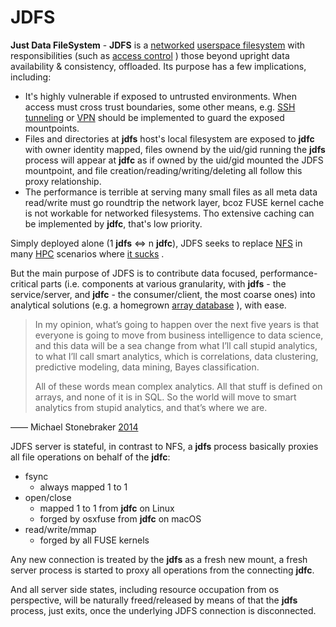 # JDFS

**Just Data FileSystem** - **JDFS** is a
[networked](https://en.wikipedia.org/wiki/Computer_network)
[userspace filesystem](https://en.wikipedia.org/wiki/Filesystem_in_Userspace)
with responsibilities (such as
[access control](https://en.wikipedia.org/wiki/Access_control)
) those beyond upright data availability & consistency, offloaded. Its purpose
has a few implications, including:

- It's highly vulnerable if exposed to untrusted environments. When access must
  cross trust boundaries, some other means, e.g.
  [SSH tunneling](https://www.ssh.com/ssh/tunneling/)
  or
  [VPN](https://en.wikipedia.org/wiki/Virtual_private_network)
  should be implemented to guard the exposed mountpoints.
- Files and directories at **jdfs** host's local filesystem are exposed to
  **jdfc** with owner identity mapped, files ownend by the uid/gid running the
  **jdfs** process will appear at **jdfc** as if owned by the uid/gid mounted
  the JDFS mountpoint, and file creation/reading/writing/deleting all follow
  this proxy relationship.
- The performance is terrible at serving many small files as all meta data
  read/write must go roundtrip the network layer, bcoz FUSE kernel cache
  is not workable for networked filesystems. Tho extensive caching can be
  implemented by **jdfc**, that's low priority.

Simply deployed alone (1 **jdfs** <=> n **jdfc**), JDFS seeks to replace
[NFS](https://en.wikipedia.org/wiki/Network_File_System)
in many
[HPC](https://en.wikipedia.org/wiki/High-performance_computing)
scenarios where
[it sucks](https://www.kernel.org/doc/ols/2006/ols2006v2-pages-59-72.pdf)
.

But the main purpose of JDFS is to contribute data focused, performance-critical
parts (i.e. components at various granularity, with **jdfs** - the service/server,
and **jdfc** - the consumer/client, the most coarse ones) into analytical solutions
(e.g. a homegrown
[array database](https://en.wikipedia.org/wiki/Array_DBMS)
), with ease.

> In my opinion, what’s going to happen over the next five years is that
> everyone is going to move from business intelligence to data science,
> and this data will be a sea change from what I’ll call stupid analytics,
> to what I’ll call smart analytics, which is correlations, data clustering,
> predictive modeling, data mining, Bayes classification.
>
> All of these words mean complex analytics. All that stuff is defined on
> arrays, and none of it is in SQL. So the world will move to smart analytics
> from stupid analytics, and that’s where we are.

—— Michael Stonebraker
[2014](https://www.datanami.com/2014/04/09/array_databases_the_next_big_thing_in_data_analytics_/)

JDFS server is stateful, in contrast to NFS, a **jdfs** process basically
proxies all file operations on behalf of the **jdfc**:

- fsync
  - always mapped 1 to 1
- open/close
  - mapped 1 to 1 from **jdfc** on Linux
  - forged by osxfuse from **jdfc** on macOS
- read/write/mmap
  - forged by all FUSE kernels

Any new connection is treated by the **jdfs** as a fresh new mount, a fresh server
process is started to proxy all operations from the connecting **jdfc**.

And all server side states, including resource occupation from os perspective,
will be naturally freed/released by means of that the **jdfs** process,
just exits, once the underlying JDFS connection is disconnected.
